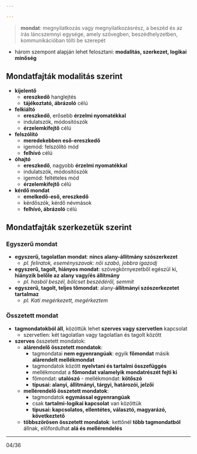 ```yaml
---

---
```

> **mondat**: megnyilatkozás vagy megnyilatkozásrész, a beszéd és az írás láncszemnyi egysége, amely szövegben, beszédhelyzetben, kommunikációban tölti be szerepét
- három szempont alapján lehet felosztani: **modalitás, szerkezet, logikai minőség**
## Mondatfajták modalitás szerint
- **kijelentő**
	- **ereszkedő** hanglejtés
	- **tájékoztató, ábrázoló** célú
- **felkiáltó**
	- **ereszkedő**, erősebb **érzelmi nyomatékkal**
	- indulatszók, módosítószók
	- **érzelemkifejtő** célú
- **felszólító**
	- **meredekebben eső-ereszkedő**
	- igemód: felszólító mód
	- **felhívó** célú
- **óhajtó**
	- **ereszkedő**, nagyobb **érzelmi nyomatékkal**
	- indulatszók, módosítószók
	- igemód: feltételes mód
	- **érzelemkifejtő** célú
- **kérdő mondat**
	- **emelkedő-eső, ereszkedő**
	- kérdőszók, kérdő névmások
	- **felhívó, ábrázoló** célú
## Mondatfajták szerkezetük szerint
### Egyszerű mondat
- **egyszerű, tagolatlan mondat**: **nincs alany-állítmány szószerkezet**
	- *pl. feliratok, eseményszavak: női szabó, jobbra igazodj*
- **egyszerű, tagolt, hiányos mondat**: szövegkörnyezetből egészül ki, **hiányzik belőle az alany vagy/és állítmány**
	- *pl. hasból beszél, bölcset beszédéről, semmit*
- **egyszerű, tagolt, teljes tőmondat**: alany-**állítmányi szószerkezetet tartalmaz**
	- *pl. Kati megérkezett, megérkeztem*
### Összetett mondat
- **tagmondatokból áll**, közöttük lehet **szerves vagy szervetlen** kapcsolat
	- szervetlen: két tagolatlan vagy tagolatlan és tagolt között
- **szerves** összetett mondatok:
	- **alárendelő összetett mondatok**:
		- tagmondatai **nem egyenrangúak**: egyik **főmondat** másik **alárendelt mellékmondat**
		- tagmondatok között **nyelvtani és tartalmi összefüggés**
		- mellékmondat a **főmondat valamelyik mondatrészét fejti ki**
		- főmondat: **utalószó** - mellékmondat: **kötőszó**
		- **típusai: alanyi, állítmányi, tárgyi, határozói, jelzői**
	- **mellérendelő összetett mondatok**:
		- tagmondatok **egymással egyenrangúak**
		- csak **tartalmi-logikai kapcsolat** van közöttük
		- **típusai: kapcsolatos, ellentétes, választó, magyarázó, következtető**
	- **többszörösen összetett mondatok**: kettőnél **több tagmondatból** állnak, előfordulhat **alá és mellérendelés**
---
04/36